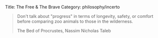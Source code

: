 Title: The Free & The Brave
Category: philosophy/incerto

> Don't talk about "progress" in terms of longevity, safety, or comfort before comparing zoo animals to those in the wilderness.
    <p class="annotation">
        The Bed of Procrustes, Nassim Nicholas Taleb
    </p>
